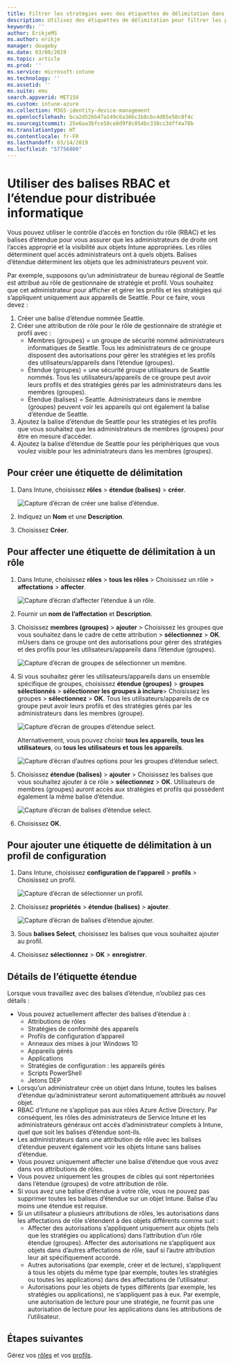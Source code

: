 ```yaml
---
title: Filtrer les stratégies avec des étiquettes de délimitation dans Microsoft Intune - Azure | Microsoft Docs
description: Utilisez des étiquettes de délimitation pour filtrer les profils de configuration de manière à n’afficher que certains rôles.
keywords: ''
author: ErikjeMS
ms.author: erikje
manager: dougeby
ms.date: 03/08/2019
ms.topic: article
ms.prod: ''
ms.service: microsoft-intune
ms.technology: ''
ms.assetid: ''
ms.suite: ems
search.appverid: MET150
ms.custom: intune-azure
ms.collection: M365-identity-device-management
ms.openlocfilehash: bca2d52bb47a149c6a36bc1b8cbc4d65e50c0f4c
ms.sourcegitcommit: 25e6aa3bfce58ce8d9f8c054bc338cc3dff4a78b
ms.translationtype: HT
ms.contentlocale: fr-FR
ms.lasthandoff: 03/14/2019
ms.locfileid: "57756800"
---
```

# <a name="use-rbac-and-scope-tags-for-distributed-it"></a>Utiliser des balises RBAC et l’étendue pour distribuée informatique

Vous pouvez utiliser le contrôle d’accès en fonction du rôle (RBAC) et les balises d’étendue pour vous assurer que les administrateurs de droite ont l’accès approprié et la visibilité aux objets Intune appropriées. Les rôles déterminent quel accès administrateurs ont à quels objets. Balises d’étendue déterminent les objets que les administrateurs peuvent voir.

Par exemple, supposons qu’un administrateur de bureau régional de Seattle est attribué au rôle de gestionnaire de stratégie et profil. Vous souhaitez que cet administrateur pour afficher et gérer les profils et les stratégies qui s’appliquent uniquement aux appareils de Seattle. Pour ce faire, vous devez :

1. Créer une balise d’étendue nommée Seattle.
2. Créer une attribution de rôle pour le rôle de gestionnaire de stratégie et profil avec : 
    - Membres (groupes) = un groupe de sécurité nommé administrateurs informatiques de Seattle. Tous les administrateurs de ce groupe disposent des autorisations pour gérer les stratégies et les profils des utilisateurs/appareils dans l’étendue (groupes).
    - Étendue (groupes) = une sécurité groupe utilisateurs de Seattle nommés. Tous les utilisateurs/appareils de ce groupe peut avoir leurs profils et des stratégies gérés par les administrateurs dans les membres (groupes). 
    - Étendue (balises) = Seattle. Administrateurs dans le membre (groupes) peuvent voir les appareils qui ont également la balise d’étendue de Seattle.
3. Ajoutez la balise d’étendue de Seattle pour les stratégies et les profils que vous souhaitez que les administrateurs de membres (groupes) pour être en mesure d’accéder.
4. Ajoutez la balise d’étendue de Seattle pour les périphériques que vous voulez visible pour les administrateurs dans les membres (groupes). 


## <a name="to-create-a-scope-tag"></a>Pour créer une étiquette de délimitation

1. Dans Intune, choisissez **rôles** > **étendue (balises)** > **créer**.

    ![Capture d’écran de créer une balise d’étendue.](./media/scope-tags/create-scope-tag.png)

2. Indiquez un **Nom** et une **Description**.
3. Choisissez **Créer**.

## <a name="to-assign-a-scope-tag-to-a-role"></a>Pour affecter une étiquette de délimitation à un rôle

1. Dans Intune, choisissez **rôles** > **tous les rôles** > Choisissez un rôle > **affectations** > **affecter**.

    ![Capture d’écran d’affecter l’étendue à un rôle.](./media/scope-tags/assign-scope-to-role.png)

2. Fournir un **nom de l’affectation** et **Description**.
3. Choisissez **membres (groupes)** > **ajouter** > Choisissez les groupes que vous souhaitez dans le cadre de cette attribution > **sélectionnez**  >   **OK**. mUsers dans ce groupe ont des autorisations pour gérer des stratégies et des profils pour les utilisateurs/appareils dans l’étendue (groupes).

    ![Capture d’écran de groupes de sélectionner un membre.](./media/scope-tags/select-member-groups.png)

4. Si vous souhaitez gérer les utilisateurs/appareils dans un ensemble spécifique de groupes, choisissez **étendue (groupes)** > **groupes sélectionnés** > **sélectionner les groupes à inclure**> Choisissez les groupes > **sélectionnez** > **OK**. Tous les utilisateurs/appareils de ce groupe peut avoir leurs profils et des stratégies gérés par les administrateurs dans les membres (groupe).

    ![Capture d’écran de groupes d’étendue select.](./media/scope-tags/select-scope-groups.png)

    Alternativement, vous pouvez choisir **tous les appareils**, **tous les utilisateurs**, ou **tous les utilisateurs et tous les appareils**.

    ![Capture d’écran d’autres options pour les groupes d’étendue select.](./media/scope-tags/scope-group-other-options.png)
    
5. Choisissez **étendue (balises)** > **ajouter** > Choisissez les balises que vous souhaitez ajouter à ce rôle > **sélectionnez** > **OK**. Utilisateurs de membres (groupes) auront accès aux stratégies et profils qui possèdent également la même balise d’étendue.

    ![Capture d’écran de balises d’étendue select.](./media/scope-tags/select-scope-tags.png)

6. Choisissez **OK**. 

## <a name="to-add-a-scope-tag-to-a-configuration-profile"></a>Pour ajouter une étiquette de délimitation à un profil de configuration
1. Dans Intune, choisissez **configuration de l’appareil** > **profils** > Choisissez un profil.

    ![Capture d’écran de sélectionner un profil.](./media/scope-tags/choose-profile.png)

2. Choisissez **propriétés** > **étendue (balises)** > **ajouter**.

    ![Capture d’écran de balises d’étendue ajouter.](./media/scope-tags/add-scope-tags.png)

3. Sous **balises Select**, choisissez les balises que vous souhaitez ajouter au profil.
4. Choisissez **sélectionnez** > **OK** > **enregistrer**.

## <a name="scope-tag-details"></a>Détails de l’étiquette étendue
Lorsque vous travaillez avec des balises d’étendue, n’oubliez pas ces détails :

- Vous pouvez actuellement affecter des balises d’étendue à :
    - Attributions de rôles
    - Stratégies de conformité des appareils
    - Profils de configuration d’appareil
    - Anneaux des mises à jour Windows 10
    - Appareils gérés
    - Applications
    - Stratégies de configuration : les appareils gérés
    - Scripts PowerShell
    - Jetons DEP
- Lorsqu’un administrateur crée un objet dans Intune, toutes les balises d’étendue qu’administrateur seront automatiquement attribués au nouvel objet.
- RBAC d’Intune ne s’applique pas aux rôles Azure Active Directory. Par conséquent, les rôles des administrateurs de Service Intune et les administrateurs généraux ont accès d’administrateur complets à Intune, quel que soit les balises d’étendue sont-ils.
- Les administrateurs dans une attribution de rôle avec les balises d’étendue peuvent également voir les objets Intune sans balises d’étendue.
- Vous pouvez uniquement affecter une balise d’étendue que vous avez dans vos attributions de rôles.
- Vous pouvez uniquement les groupes de cibles qui sont répertoriées dans l’étendue (groupes) de votre attribution de rôle.
- Si vous avez une balise d’étendue à votre rôle, vous ne pouvez pas supprimer toutes les balises d’étendue sur un objet Intune. Balise d’au moins une étendue est requise.
- Si un utilisateur a plusieurs attributions de rôles, les autorisations dans les affectations de rôle s’étendent à des objets différents comme suit :
    - Affecter des autorisations s’appliquent uniquement aux objets (tels que les stratégies ou applications) dans l’attribution d’un rôle étendue (groupes). Affecter des autorisations ne s’appliquent aux objets dans d’autres affectations de rôle, sauf si l’autre attribution leur ait spécifiquement accordé.
    - Autres autorisations (par exemple, créer et de lecture), s’appliquent à tous les objets du même type (par exemple, toutes les stratégies ou toutes les applications) dans des affectations de l’utilisateur.
    - Autorisations pour les objets de types différents (par exemple, les stratégies ou applications), ne s’appliquent pas à eux. Par exemple, une autorisation de lecture pour une stratégie, ne fournit pas une autorisation de lecture pour les applications dans les attributions de l’utilisateur.





## <a name="next-steps"></a>Étapes suivantes

Gérez vos [rôles](role-based-access-control.md) et vos [profils](device-profile-assign.md).
